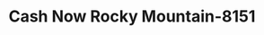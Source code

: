 ---
f_zip-code: 81601
f_state-code: CO
title: Cash Now Rocky Mountain-8151
f_phone: 970-945-7797
f_city-only: Glenwood Springs
f_address: Glenwood Springs Glenwood Springs
f_location-unique-id: '8151'
slug: cash-now-rocky-mountain-8151
updated-on: '2024-05-30T13:46:58.046Z'
created-on: '2024-05-30T13:36:59.803Z'
published-on: '2024-05-30T13:54:32.469Z'
f_city-state: cms/city/glenwood-springs-co.md
f_company: cms/company/cash-now-rocky-mountain.md
f_state: cms/state/colorado.md
layout: '[payday-loan].html'
tags: payday-loan
---